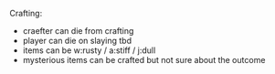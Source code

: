 Crafting:

- craefter can die from crafting
- player can die on slaying tbd
- items can be w:rusty / a:stiff / j:dull
- mysterious items can be crafted but not sure about the outcome